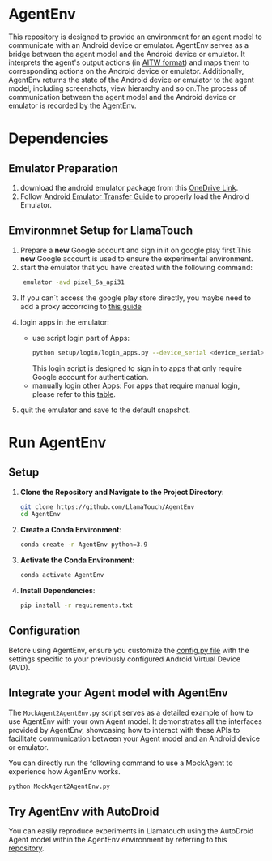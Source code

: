 # AgentEnv

This repository is designed to provide an environment for an agent model to communicate with an Android device or emulator. AgentEnv serves as a bridge between the agent model and the Android device or emulator. It interprets the agent's output actions (in [AITW format](docs/AITW_ACTION_FORMAT.md)) and maps them to corresponding actions on the Android device or emulator. Additionally, AgentEnv returns the state of the Android device or emulator to the agent model, including screenshots, view hierarchy and so on.The process of communication between the agent model and the Android device or emulator is recorded by the AgentEnv.

# Dependencies
## Emulator Preparation
1. download the android emulator package from this [OneDrive Link](https://bupteducn-my.sharepoint.com/:u:/g/personal/jxq_bupt_edu_cn/EZxapI07mqNMvy68qFEe-n4BuVhJ75fz9racU94ixW4oog?e=5Jc1Wv).
2. Follow [Android Emulator Transfer Guide](docs/Emulator_transfer.md) to properly load the Android Emulator.

## Emvironmnet Setup for LlamaTouch
1. Prepare a **new** Google account and sign in it on google play first.This **new** Google account is used to ensure the experimental environment.
2. start the emulator that you have created with the following command:
```bash
    emulator -avd pixel_6a_api31
```
3. If you can`t access the google play store directly, you maybe need to add a proxy accorrding to [this guide](https://blog.csdn.net/smallbabylong/article/details/132257659)
4. login apps in the emulator:
    - use script login part of Apps: 
        ```bash
        python setup/login/login_apps.py --device_serial <device_serial>
        ```
        This login script is designed to sign in to apps that only require Google account for authentication.
    - manually login other Apps: For apps that require manual login, please refer to this [table](setup/login/app_login.csv).

5. quit the emulator and save to the default snapshot.

# Run AgentEnv
## Setup
1. **Clone the Repository and Navigate to the Project Directory**:
   ```bash
   git clone https://github.com/LlamaTouch/AgentEnv
   cd AgentEnv
   ```

2. **Create a Conda Environment**:
   ```bash
   conda create -n AgentEnv python=3.9
   ```
3. **Activate the Conda Environment**:
   ```bash
   conda activate AgentEnv
   ```

4. **Install Dependencies**:
   ```bash
   pip install -r requirements.txt
   ```

## Configuration
Before using AgentEnv, ensure you customize the [config.py file](config/config.py) with the settings specific to your previously configured Android Virtual Device (AVD).

## Integrate your Agent model with AgentEnv
The `MockAgent2AgentEnv.py` script serves as a detailed example of how to use AgentEnv with your own Agent model. It demonstrates all the interfaces provided by AgentEnv, showcasing how to interact with these APIs to facilitate communication between your Agent model and an Android device or emulator.

You can directly run the following command to use a MockAgent to experience how AgentEnv works.
```bash
python MockAgent2AgentEnv.py
```
## Try AgentEnv with AutoDroid

You can easily reproduce experiments in Llamatouch using the AutoDroid Agent model within the AgentEnv environment by referring to this [repository](https://github.com/LlamaTouch/AutoDroid/blob/main/README_AgentEnv.md).
